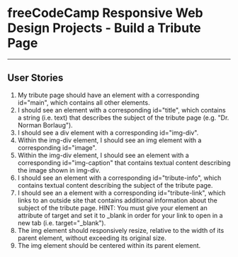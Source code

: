 # freeCodeCamp Responsive Web Design Projects - Build a Tribute Page
---

## User Stories

1. My tribute page should have an element with a corresponding id="main", which contains all other elements.
2. I should see an element with a corresponding id="title", which contains a string (i.e. text) that describes the subject of the tribute page (e.g. "Dr. Norman Borlaug").
3. I should see a div element with a corresponding id="img-div".
4. Within the img-div element, I should see an img element with a corresponding id="image".
5. Within the img-div element, I should see an element with a corresponding id="img-caption" that contains textual content describing the image shown in img-div.
6. I should see an element with a corresponding id="tribute-info", which contains textual content describing the subject of the tribute page.
7. I should see an a element with a corresponding id="tribute-link", which links to an outside site that contains additional information about the subject of the tribute page. HINT: You must give your element an attribute of target and set it to _blank in order for your link to open in a new tab (i.e. target="_blank").
8. The img element should responsively resize, relative to the width of its parent element, without exceeding its original size.
9. The img element should be centered within its parent element.